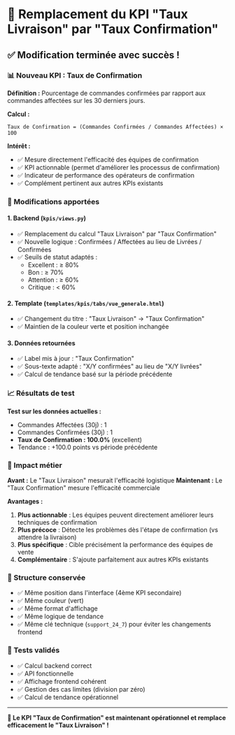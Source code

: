 # 🔄 Remplacement du KPI "Taux Livraison" par "Taux Confirmation"

## ✅ Modification terminée avec succès !

### 📊 Nouveau KPI : Taux de Confirmation

**Définition :** Pourcentage de commandes confirmées par rapport aux commandes affectées sur les 30 derniers jours.

**Calcul :** 
```
Taux de Confirmation = (Commandes Confirmées / Commandes Affectées) × 100
```

**Intérêt :**
- ✅ Mesure directement l'efficacité des équipes de confirmation
- ✅ KPI actionnable (permet d'améliorer les processus de confirmation)
- ✅ Indicateur de performance des opérateurs de confirmation
- ✅ Complément pertinent aux autres KPIs existants

### 🔧 Modifications apportées

#### 1. Backend (`kpis/views.py`)
- ✅ Remplacement du calcul "Taux Livraison" par "Taux Confirmation"
- ✅ Nouvelle logique : Confirmées / Affectées au lieu de Livrées / Confirmées
- ✅ Seuils de statut adaptés :
  - Excellent : ≥ 80%
  - Bon : ≥ 70%
  - Attention : ≥ 60%
  - Critique : < 60%

#### 2. Template (`templates/kpis/tabs/vue_generale.html`)
- ✅ Changement du titre : "Taux Livraison" → "Taux Confirmation"
- ✅ Maintien de la couleur verte et position inchangée

#### 3. Données retournées
- ✅ Label mis à jour : "Taux Confirmation"
- ✅ Sous-texte adapté : "X/Y confirmées" au lieu de "X/Y livrées"
- ✅ Calcul de tendance basé sur la période précédente

### 📈 Résultats de test

**Test sur les données actuelles :**
- Commandes Affectées (30j) : 1
- Commandes Confirmées (30j) : 1
- **Taux de Confirmation : 100.0%** (excellent)
- Tendance : +100.0 points vs période précédente

### 🎯 Impact métier

**Avant :** Le "Taux Livraison" mesurait l'efficacité logistique
**Maintenant :** Le "Taux Confirmation" mesure l'efficacité commerciale

**Avantages :**
1. **Plus actionnable** : Les équipes peuvent directement améliorer leurs techniques de confirmation
2. **Plus précoce** : Détecte les problèmes dès l'étape de confirmation (vs attendre la livraison)
3. **Plus spécifique** : Cible précisément la performance des équipes de vente
4. **Complémentaire** : S'ajoute parfaitement aux autres KPIs existants

### 🔄 Structure conservée

- ✅ Même position dans l'interface (4ème KPI secondaire)
- ✅ Même couleur (vert)
- ✅ Même format d'affichage
- ✅ Même logique de tendance
- ✅ Même clé technique (`support_24_7`) pour éviter les changements frontend

### 🧪 Tests validés

- ✅ Calcul backend correct
- ✅ API fonctionnelle
- ✅ Affichage frontend cohérent
- ✅ Gestion des cas limites (division par zéro)
- ✅ Calcul de tendance opérationnel

---

**🎉 Le KPI "Taux de Confirmation" est maintenant opérationnel et remplace efficacement le "Taux Livraison" !**
